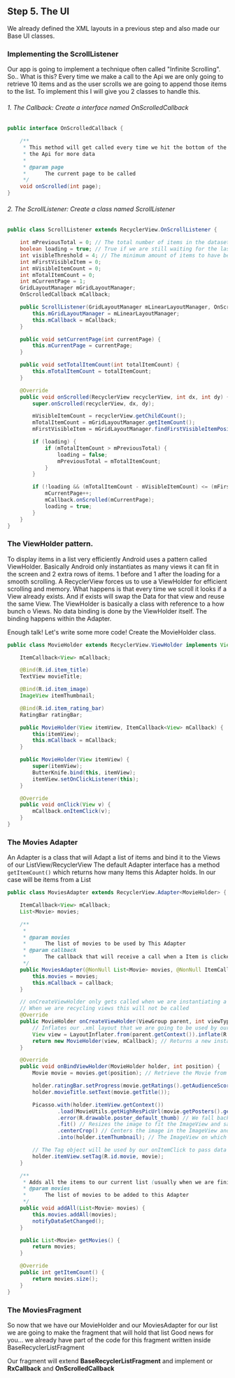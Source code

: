 ## Step 5. The UI

We already defined the XML layouts in a previous step and also made our Base UI classes.

### Implementing the ScrollListener

Our app is going to implement a technique often called "Infinite Scrolling". So.. What is this? Every time we make a call to the Api we are only going to retrieve 10 items and as the user scrolls we are going to append those items to the list.
To implement this I will give you 2 classes to handle this.

###### 1. The Callback: Create a interface named OnScrolledCallback

```java
public interface OnScrolledCallback {

    /**
     * This method will get called every time we hit the bottom of the screen and need to call
     * the Api for more data
     *
     * @param page
     *      The current page to be called
     */
    void onScrolled(int page);
}
```

###### 2. The ScrollListener: Create a class named ScrollListener

```java
public class ScrollListener extends RecyclerView.OnScrollListener {

    int mPreviousTotal = 0; // The total number of items in the dataset after the last load
    boolean loading = true; // True if we are still waiting for the last set of data to load.
    int visibleThreshold = 4; // The minimum amount of items to have below your current scroll position before loading more.
    int mFirstVisibleItem = 0;
    int mVisibleItemCount = 0;
    int mTotalItemCount = 0;
    int mCurrentPage = 1;
    GridLayoutManager mGridLayoutManager;
    OnScrolledCallback mCallback;

    public ScrollListener(GridLayoutManager mLinearLayoutManager, OnScrolledCallback mCallback) {
        this.mGridLayoutManager = mLinearLayoutManager;
        this.mCallback = mCallback;
    }

    public void setCurrentPage(int currentPage) {
        this.mCurrentPage = currentPage;
    }

    public void setTotalItemCount(int totalItemCount) {
        this.mTotalItemCount = totalItemCount;
    }

    @Override
    public void onScrolled(RecyclerView recyclerView, int dx, int dy) {
        super.onScrolled(recyclerView, dx, dy);

        mVisibleItemCount = recyclerView.getChildCount();
        mTotalItemCount = mGridLayoutManager.getItemCount();
        mFirstVisibleItem = mGridLayoutManager.findFirstVisibleItemPosition();

        if (loading) {
            if (mTotalItemCount > mPreviousTotal) {
                loading = false;
                mPreviousTotal = mTotalItemCount;
            }
        }

        if (!loading && (mTotalItemCount - mVisibleItemCount) <= (mFirstVisibleItem + visibleThreshold)) {
            mCurrentPage++;
            mCallback.onScrolled(mCurrentPage);
            loading = true;
        }
    }
}
```

### The ViewHolder pattern.

To display items in a list very efficiently Android uses a pattern called ViewHolder. Basically Android only instantiates as many views it can fit in the screen and 2 extra rows of items. 1 before and 1 after the loading for a smooth scrolling.
A RecyclerView forces us to use a ViewHolder for efficient scrolling and memory. What happens is that every time we scroll it looks if a View already exists. And if exists will swap the Data for that view and reuse the same View.
The ViewHolder is basically a class with reference to a how bunch o Views. No data binding is done by the ViewHolder itself. The binding happens within the Adapter.

Enough talk! Let's write some more code! Create the MovieHolder class.

```java
public class MovieHolder extends RecyclerView.ViewHolder implements View.OnClickListener {

    ItemCallback<View> mCallback;

    @Bind(R.id.item_title)
    TextView movieTitle;

    @Bind(R.id.item_image)
    ImageView itemThumbnail;

    @Bind(R.id.item_rating_bar)
    RatingBar ratingBar;

    public MovieHolder(View itemView, ItemCallback<View> mCallback) {
        this(itemView);
        this.mCallback = mCallback;
    }

    public MovieHolder(View itemView) {
        super(itemView);
        ButterKnife.bind(this, itemView);
        itemView.setOnClickListener(this);
    }

    @Override
    public void onClick(View v) {
        mCallback.onItemClick(v);
    }
}
```

### The Movies Adapter

An Adapter is a class that will Adapt a list of items and bind it to the Views of our ListView/RecyclerView
The default Adapter interface has a method ```getItemCount()``` which returns how many Items this Adapter holds. In our case will be items from a List<Movies>

```java
public class MoviesAdapter extends RecyclerView.Adapter<MovieHolder> {

    ItemCallback<View> mCallback;
    List<Movie> movies;

    /**
     *
     * @param movies
     *      The list of movies to be used by This Adapter
     * @param callback
     *      The callback that will receive a call when a Item is clicked on the list
     */
    public MoviesAdapter(@NonNull List<Movie> movies, @NonNull ItemCallback<View> callback) {
        this.movies = movies;
        this.mCallback = callback;
    }

    // onCreateViewHolder only gets called when we are instantiating a new View
    // When we are recycling views this will not be called
    @Override
    public MovieHolder onCreateViewHolder(ViewGroup parent, int viewType) {
        // Inflates our .xml layout that we are going to be used by our ViewHolder
        View view = LayoutInflater.from(parent.getContext()).inflate(R.layout.movie_item, parent, false);
        return new MovieHolder(view, mCallback); // Returns a new instance of the ViewHolder
    }

    @Override
    public void onBindViewHolder(MovieHolder holder, int position) {
        Movie movie = movies.get(position); // Retrieve the Movie from our list

        holder.ratingBar.setProgress(movie.getRatings().getAudienceScore());
        holder.movieTitle.setText(movie.getTitle());

        Picasso.with(holder.itemView.getContext())
                .load(MovieUtils.getHighResPicUrl(movie.getPosters().getThumbnail())) // Loads the Thumbnail
                .error(R.drawable.poster_default_thumb) // We fall back to the default Thumbnail in case of page load
                .fit() // Resizes the image to fit the ImageView and save memory
                .centerCrop() // Centers the image in the ImageView and crop extra elements
                .into(holder.itemThumbnail); // The ImageView on which load the image

        // The Tag object will be used by our onItemClick to pass data from the Adapter to the Fragment
        holder.itemView.setTag(R.id.movie, movie);
    }

    /**
     * Adds all the items to our current list (usually when we are finished loading a page)
     * @param movies
     *      The list of movies to be added to this Adapter
     */
    public void addAll(List<Movie> movies) {
        this.movies.addAll(movies);
        notifyDataSetChanged();
    }

    public List<Movie> getMovies() {
        return movies;
    }

    @Override
    public int getItemCount() {
        return movies.size();
    }
}
```

### The MoviesFragment

So now that we have our MovieHolder and our MoviesAdapter for our list we are going to make the fragment that will hold that list
Good news for you... we already have part of the code for this fragment written inside BaseRecyclerListFragment

Our fragment will extend **BaseRecyclerListFragment** and implement or **RxCallback<MovieResponse>** and **OnScrolledCallback**

```java

```

